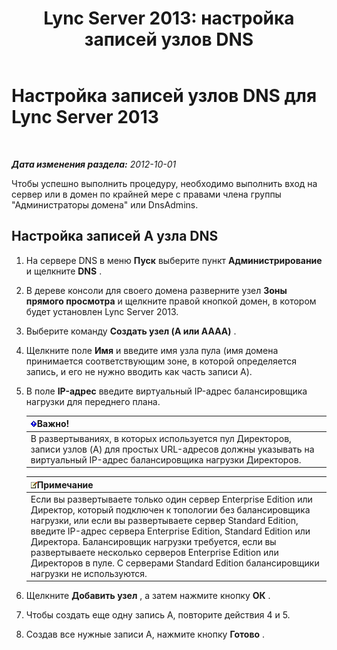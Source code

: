 ﻿---
title: 'Lync Server 2013: настройка записей узлов DNS'
TOCTitle: Настройка записей узлов DNS
ms:assetid: 78a1afcf-41c8-4da5-8740-c6570c19078c
ms:mtpsurl: https://technet.microsoft.com/ru-ru/library/Gg398593(v=OCS.15)
ms:contentKeyID: 49310240
ms.date: 05/19/2016
mtps_version: v=OCS.15
ms.translationtype: HT
---

# Настройка записей узлов DNS для Lync Server 2013

 

_**Дата изменения раздела:** 2012-10-01_

Чтобы успешно выполнить процедуру, необходимо выполнить вход на сервер или в домен по крайней мере с правами члена группы "Администраторы домена" или DnsAdmins.

## Настройка записей A узла DNS

1.  На сервере DNS в меню **Пуск** выберите пункт **Администрирование** и щелкните **DNS** .

2.  В дереве консоли для своего домена разверните узел **Зоны прямого просмотра** и щелкните правой кнопкой домен, в котором будет установлен Lync Server 2013.

3.  Выберите команду **Создать узел (A или AAAA)** .

4.  Щелкните поле **Имя** и введите имя узла пула (имя домена принимается соответствующим зоне, в которой определяется запись, и его не нужно вводить как часть записи A).

5.  В поле **IP-адрес** введите виртуальный IP-адрес балансировщика нагрузки для переднего плана.
    
    <table>
    <thead>
    <tr class="header">
    <th><img src="images/JJ618369.important(OCS.15).gif" title="important" alt="important" />Важно!</th>
    </tr>
    </thead>
    <tbody>
    <tr class="odd">
    <td>В развертываниях, в которых используется пул Директоров, записи узлов (A) для простых URL-адресов должны указывать на виртуальный IP-адрес балансировщика нагрузки Директоров.</td>
    </tr>
    </tbody>
    </table>
    
    <table>
    <thead>
    <tr class="header">
    <th><img src="images/Gg398412.note(OCS.15).gif" title="note" alt="note" />Примечание</th>
    </tr>
    </thead>
    <tbody>
    <tr class="odd">
    <td>Если вы развертываете только один сервер Enterprise Edition или Директор, который подключен к топологии без балансировщика нагрузки, или если вы развертываете сервер Standard Edition, введите IP-адрес сервера Enterprise Edition, Standard Edition или Директора. Балансировщик нагрузки требуется, если вы развертываете несколько серверов Enterprise Edition или Директоров в пуле. С серверами Standard Edition балансировщики нагрузки не используются.</td>
    </tr>
    </tbody>
    </table>


6.  Щелкните **Добавить узел** , а затем нажмите кнопку **ОК** .

7.  Чтобы создать еще одну запись A, повторите действия 4 и 5.

8.  Создав все нужные записи A, нажмите кнопку **Готово** .


